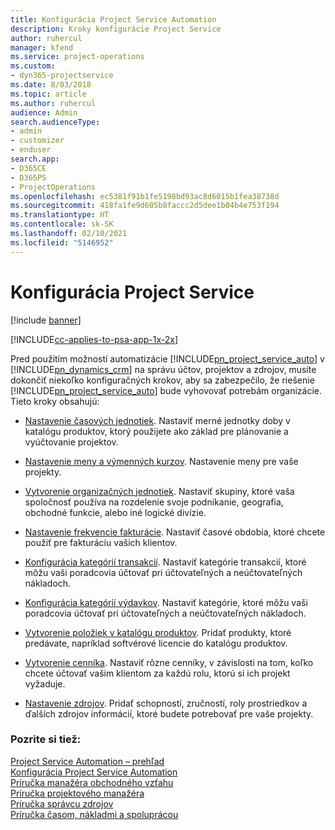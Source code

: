 ```yaml
---
title: Konfigurácia Project Service Automation
description: Kroky konfigurácie Project Service
author: ruhercul
manager: kfend
ms.service: project-operations
ms.custom:
- dyn365-projectservice
ms.date: 8/03/2018
ms.topic: article
ms.author: ruhercul
audience: Admin
search.audienceType:
- admin
- customizer
- enduser
search.app:
- D365CE
- D365PS
- ProjectOperations
ms.openlocfilehash: ec5381f91b1fe5198bd93ac8d6015b1fea38738d
ms.sourcegitcommit: 418fa1fe9d605b8faccc2d5dee1b04b4e753f194
ms.translationtype: HT
ms.contentlocale: sk-SK
ms.lasthandoff: 02/10/2021
ms.locfileid: "5146952"
---
```

# <a name="configure-project-service"></a>Konfigurácia Project Service

[!include [banner](../includes/psa-now-project-operations.md)]

[!INCLUDE[cc-applies-to-psa-app-1x-2x](../includes/cc-applies-to-psa-app-1x-2x.md)]

Pred použitím možností automatizácie [!INCLUDE[pn_project_service_auto](../includes/pn-project-service-auto.md)] v [!INCLUDE[pn_dynamics_crm](../includes/pn-dynamics-crm.md)] na správu účtov, projektov a zdrojov, musíte dokončiť niekoľko konfiguračných krokov, aby sa zabezpečilo, že riešenie [!INCLUDE[pn_project_service_auto](../includes/pn-project-service-auto.md)] bude vyhovovať potrebám organizácie. Tieto kroky obsahujú:  
  
-   [Nastavenie časových jednotiek](../psa/set-up-time-units.md). Nastaviť merné jednotky doby v katalógu produktov, ktorý použijete ako základ pre plánovanie a vyúčtovanie projektov.  
  
-   [Nastavenie meny a výmenných kurzov](../psa/set-up-currencies-exchange-rates.md). Nastavenie meny pre vaše projekty.  
  
-   [Vytvorenie organizačných jednotiek](../psa/create-organizational-units.md). Nastaviť skupiny, ktoré vaša spoločnosť používa na rozdelenie svoje podnikanie, geografia, obchodné funkcie, alebo iné logické divízie.  
  
-   [Nastavenie frekvencie fakturácie](../psa/set-up-invoice-frequencies.md). Nastaviť časové obdobia, ktoré chcete použiť pre fakturáciu vašich klientov.  
  
-   [Konfigurácia kategórií transakcií](../psa/configure-transaction-categories.md). Nastaviť kategórie transakcií, ktoré môžu vaši poradcovia účtovať pri účtovateľných a neúčtovateľných nákladoch.  
  
-   [Konfigurácia kategórií výdavkov](../psa/configure-expense-categories.md). Nastaviť kategórie, ktoré môžu vaši poradcovia účtovať pri účtovateľných a neúčtovateľných nákladoch.  
  
-   [Vytvorenie položiek v katalógu produktov](../psa/create-product-catalog-items.md). Pridať produkty, ktoré predávate, napríklad softvérové licencie do katalógu produktov.  
  
-   [Vytvorenie cenníka](../psa/create-price-list.md). Nastaviť rôzne cenníky, v závislosti na tom, koľko chcete účtovať vašim klientom za každú rolu, ktorú si ich projekt vyžaduje.  
  
-   [Nastavenie zdrojov](../psa/set-up-resources.md). Pridať schopností, zručností, roly prostriedkov a ďalších zdrojov informácií, ktoré budete potrebovať pre vaše projekty.  
  
### <a name="see-also"></a>Pozrite si tiež:  
 [Project Service Automation – prehľad](../psa/overview.md)   
 [Konfigurácia Project Service Automation](../psa/configure.md)   
 [Príručka manažéra obchodného vzťahu](../psa/account-manager-guide.md)   
 [Príručka projektového manažéra](../psa/project-manager-guide.md)   
 [Príručka správcu zdrojov](../psa/resource-manager-guide.md)   
 [Príručka časom, nákladmi a spoluprácou](../psa/time-expense-collaboration-guide.md)
